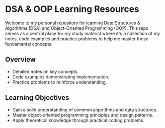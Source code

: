 # DSA & OOP Learning Resources

Welcome to my personal repository for learning Data Structures & Algorithms (DSA) and Object-Oriented Programming (OOP). This repo serves as a central place for my study material where it's a collection of my notes, code examples and practice problems to help me master these fundamental concepts.

## Overview

- Detailed notes on key concepts.
- Code examples demonstrating implementation.
- Practice problems to reinforce understanding.

## Learning Objectives

- Gain a solid understanding of common algorithms and data structures.
- Master object-oriented programming principles and design patterns.
- Apply theoretical knowledge through practical coding problems.
